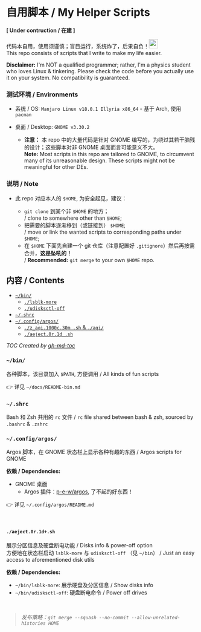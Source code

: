 # 自用脚本 / My Helper Scripts

**\[ Under contruction / 在建 \]**

代码本自用，使用须谨慎；盲目运行，系统炸了，后果自负！<img src="https://bryango.github.io/assets/coolemoji/tieba_emotion_89.png" width="24px"/><br/>
This repo consists of scripts that I write to make my life easier.

**Disclaimer:** I'm NOT a qualified programmer; rather, I'm a physics student who loves Linux & tinkering. Please check the code before you actually use it on your system. No compatibility is guaranteed.

### 测试环境 / Environments

- 系统 / OS: `Manjaro Linux v18.0.1 Illyria x86_64` - 基于 Arch, 使用 `pacman`
- 桌面 / Desktop: `GNOME v3.30.2`

  - **注意：** 本 repo 中的大量代码是针对 GNOME 编写的，为绕过其若干脑残的设计；这些脚本对非 GNOME 桌面而言可能意义不大。<br/>
    **Note:** Most scripts in this repo are tailored to GNOME, to circumvent many of its unreasonable design. These scripts might not be meaningful for other DEs.

### 说明 / Note

- 此 repo 对应本人的 `$HOME`, 为安全起见，建议：

  - `git clone` 到某个非 `$HOME` 的地方；<br/>
    / clone to somewhere other than `$HOME`;
  - 把需要的脚本逐渐移到（或链接到） `$HOME`; <br/>
    / move or link the wanted scripts to corresponding paths under `$HOME`;
  - 在 `$HOME` 下面先自建一个 git 仓库（注意配置好 `.gitignore`）然后再按需合并，**这是坠吼的！**<br/>
    / **Recommended:** `git merge` to your own `$HOME` repo.

## 内容 / Contents

   * [`~/bin/`](#bin)
      * [`./lsblk-more`](#lsblk-more)
      * [`./udisksctl-off`](#udisksctl-off)
   * [`~/.shrc`](#shrc)
   * [`~/.config/argos/`](#configargos)
      * [`./z_aqi.1000c.30m .sh` &amp; `./aqi/`](#z_aqi1000c30msh--aqi)
      * [`./aeject.0r.1d .sh`](#aeject0r1dsh)

_TOC Created by [gh-md-toc](https://github.com/ekalinin/github-markdown-toc)_

### `~/bin/`

各种脚本，该目录加入 `$PATH`, 方便调用 / All kinds of fun scripts

👉 详见 `~/docs/README-bin.md`

### `~/.shrc`

Bash 和 Zsh 共用的 `rc` 文件 / `rc` file shared between bash & zsh, sourced by `.bashrc` & `.zshrc`

### `~/.config/argos/`

Argos 脚本，在 GNOME 状态栏上显示各种有趣的东西 / Argos scripts for GNOME

**依赖 / Dependencies:**

- GNOME 桌面
  - Argos 插件：[p-e-w/argos](https://github.com/p-e-w/argos), 了不起的好东西！

👉 详见 `~/.config/argos/README.md`

<br/>

#### `./aeject.0r.1d+.sh`

展示分区信息及硬盘断电功能 / Disks info & power-off option<br/>
方便地在状态栏启动 `lsblk-more` 与 `udisksctl-off` （见 `~/bin`） / Just an easy access to aforementioned disk utils

**依赖 / Dependencies:**

- `~/bin/lsblk-more`: 展示硬盘及分区信息 / Show disks info
- `~/bin/udisksctl-off`: 硬盘断电命令 / Power off drives

<br/>

> _发布策略：`git merge --squash --no-commit --allow-unrelated-histories HOME`_
